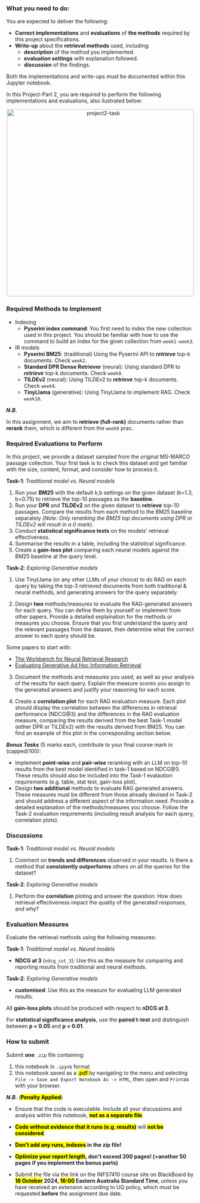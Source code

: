 ### What you need to do:

You are expected to deliver the following:

* **Correct implementations** and **evaluations** of **the methods** required by this project specifications.
* **Write-up** about the **retrieval methods** used, including:
  - **description** of the method you implemented.
  - **evaluation settings** with explanation followed.
  - **discussion** of the findings.

Both the implementations and write-ups must be documented within this Jupyter notebook.

In this Project-Part 2, you are required to perform the following implementations and evaluations, also ilustrated below:
<center>
<img src="project2-task.svg" alt="project2-task" width="500" title="Fig.2 IR Project-2-Illustration"/>
</center>

### Required Methods to Implement

* Indexing
  - **Pyserini index command**: You first need to index the new collection used in this project. You should be familiar with how to use the command to build an index for the given collection from `week1-week3`.
* IR models
  - **Pyserini BM25**: (traditional) Using the Pyserini API to ***retrieve*** top-k documents. Check `week2`.
  - **Standard DPR Dense Retriever** (neural): Using standard DPR to ***retrieve*** top-k documents. Check `week9`.
  - **TILDEv2** (neural): Using TILDEv2 to ***retrieve*** top-k documents. Check `week9`.
  - **TinyLlama** (generative): Using TinyLlama to implement RAG. Check `week10`.

***N.B.***

In this assignment, we aim to **retrieve (full-rank)** documents rather than **rerank** them, which is different from the `week9` prac.


### Required Evaluations to Perform
In this project, we provide a dataset sampled from the original MS-MARCO passage collection. Your first task is to check this dataset and get familiar with the size, content, format, and consider how to process it.

**Task-1**: *Traditional model vs. Neural models*
1. Run your **BM25** with the default k,b settings on the given dataset (k=1.3, b=0.75) to retrieve the top-10 passages as the **baseline**.
2. Run your **DPR** and **TILDEv2** on the given dataset to **retrieve** top-10 passages. Compare the results from each method to the BM25 baseline separately (*Note: Only reranking the BM25 top documents using DPR or TILDEv2 will result in a 0 mark*).
3. Conduct **statistical significance tests** on the models’ retrieval effectiveness.
4. Summarise the results in a table, including the statistical significance.
5. Create a **gain-loss plot** comparing each neural models against the BM25 baseline at the query level.


**Task-2**: *Exploring Generative models*
1. Use TinyLlama (or any other LLMs of your choice) to do RAG on each query by taking the top-3 retrieved documents from both traditional & neural methods, and generating answers for the query separately.

2. Design **two** methods/measures to evaluate the RAG-generated answers for each query. You can define them by yourself or implement from other papers. Provide a detailed explaination for the methods or measures you choose. Ensure that you first understand the query and the relevant passages from the dataset, then determine what the correct answer to each query should be.

 Some papers to start with:
 - [The Workbench for Neural Retrieval Research](https://arxiv.org/pdf/2405.13177)
 - [Evaluating Generative Ad Hoc Information Retrieval](https://arxiv.org/abs/2311.046949)

3. Document the methods and measures you used, as well as your analysis of the results for each query. Explain the measure scores you assign to the generated answers and justify your reasoning for each score.

4. Create a **correlation plot** for each RAG evaluation measure. Each plot should display the correlation between the differences in retrieval performance (NDCG@3) and the differences in the RAG evaluation measure, comparing the results derived from the best Task-1 model (either DPR or TILDEv2) with the results derived from BM25. You can find an example of this plot in the corresponding section below.

***Bonus Tasks*** (5 marks each, contribute to your final course mark in (capped)100):
- Implement **point-wise** and **pair-wise** reranking with an LLM on top-10 results from the best model identified in task-1 based on NDCG@3. These results should also be included into the Task-1 evalaution requirements (e.g. table, stat test, gain-loss plot).
- Design **two additional** methods to evaluate RAG generated answers. These measures must be different from those already devised in Task-2 and should address a different aspect of the information need. Provide a detailed explanation of the methods/measures you choose. Follow the Task-2 evaluation requirements (including result analysis for each query, correlation plots).


### Discussions
**Task-1**: *Traditional model vs. Neural models*
1. Comment on **trends and differences** observed in your results. Is there a method that **consistently outperforms** others on all the queries for the dataset?

**Task-2**: *Exploring Generative models*
1. Perform the **correlation** ploting and answer the question: How does retrieval effectiveness impact the quality of the generated responses, and why?

### Evaluation Measures
Evaluate the retrieval methods using the following measures:

**Task-1**: *Traditional model vs. Neural models*
- **NDCG at 3** (`ndcg_cut_3`): Use this as the measure for comparing and reporting results from traditional and neural methods.

**Task-2**: *Exploring Generative models*
- **customised**: Use this as the measure for evaluating LLM generated results.

All **gain-loss plots** should be produced with respect to **nDCG at 3**.

For **statistical significance analysis**, use the **paired t-test** and distinguish between **p < 0.05** and **p < 0.01**.

### How to submit

Submit **one** `.zip` file containing:

1. this notebook in `.ipynb` format
2. this notebook saved as a <mark> .pdf </mark> by navigating to the menu and selecting `File -> Save and Export Notebook As -> HTML`, then open and `Print`as with your browser.


***N.B.***
(**<mark>Penalty Applied</mark>**)
- Ensure that the code is executable. Include all your discussions and analysis within this notebook, **<mark>not as a separate file**</mark>.
- **<mark>Code without evidence that it runs (e.g. results)**</mark> will **<mark>not be considered**</mark>.
- **<mark>Don't add any runs, indexes</mark> in the zip file!**

- **<mark>Optimize your report length</mark>, don't exceed 200 pages! (+another 50 pages if you implement the bonus parts)**

- Submit the file via the link on the INFS7410 course site on BlackBoard by **<mark>18 October</mark> 2024, <mark>16:00</mark> Eastern Australia Standard Time**, unless you have received an extension according to UQ policy, which must be requested **before** the assignment due date.
